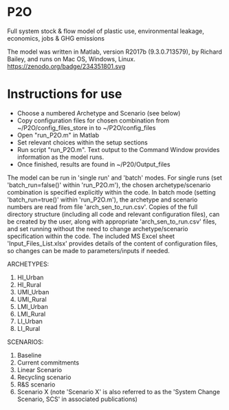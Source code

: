 # P2O
Full system stock &amp; flow model of plastic use, environmental leakage, economics, jobs &amp; GHG emissions

The model was written in Matlab, version R2017b (9.3.0.713579), by Richard Bailey, and runs on Mac OS, Windows, Linux.
https://zenodo.org/badge/234351801.svg

# Instructions for use
- Choose a numbered Archetype and Scenario (see below)
- Copy configuration files for chosen combination from ~/P2O/config_files_store in to ~/P2O/config_files 
- Open "run_P2O.m" in Matlab
- Set relevant choices within the setup sections
- Run script "run_P2O.m". Text output to the Command Window provides information as the model runs.
- Once finished, results are found in ~/P20/Output_files

The model can be run in 'single run' and 'batch' modes. 
For single runs (set 'batch_run=false()' within 'run_P2O.m'), the chosen archetype/scenario combination is specified explicitly within the code.
In batch mode (setting 'batch_run=true()' within 'run_P2O.m'), the archetype and scenario numbers are read from file 'arch_sen_to_run.csv'. Copies of the full directory structure (including all code and relevant configuration files), can be created by the user, along with appropriate 'arch_sen_to_run.csv' files, and set running without the need to change archetype/scenario specification within the code.
The included MS Excel sheet 'Input_Files_List.xlsx' provides details of the content of configuration files, so changes can be made to parameters/inputs if needed.

ARCHETYPES:               
1. HI_Urban      
2. HI_Rural 
3. UMI_Urban
4. UMI_Rural
5. LMI_Urban
6. LMI_Rural
7. LI_Urban
8. LI_Rural

SCENARIOS:
1. Baseline
2. Current commitments
3. Linear Scenario
4. Recycling scenario
5. R&S scenario
6. Scenario X (note 'Scenario X' is also referred to as the 'System Change Scenario, SCS' in associated publications)

